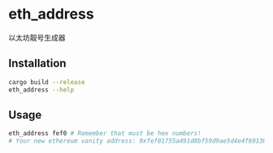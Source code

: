 # eth_address

以太坊靓号生成器

## Installation

```bash
cargo build --release
eth_address --help
```

## Usage

```bash
eth_address fef0 # Remember that must be hex numbers!
# Your new ethereum vanity address: 0xfef01755a491d8bf59d9ae5d4e4f691308de4d82
```
